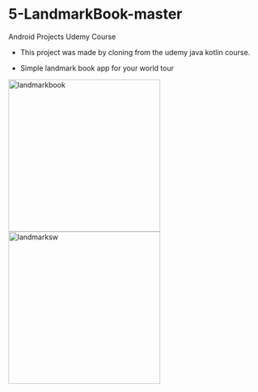 # 5-LandmarkBook-master

Android Projects Udemy Course 
 
 - This project was made by cloning from the udemy java kotlin course.

- Simple landmark book app for your world tour

<img src="https://user-images.githubusercontent.com/88238748/160486271-8de279cc-1b7b-4f40-9930-cbdb12fa525e.png" alt="landmarkbook" style="width:300px;"/>
<img src="https://user-images.githubusercontent.com/88238748/160486352-3f525e9a-290f-4b53-997c-aa376df0cddc.png" alt="landmarksw" style="width:300px;"/>

